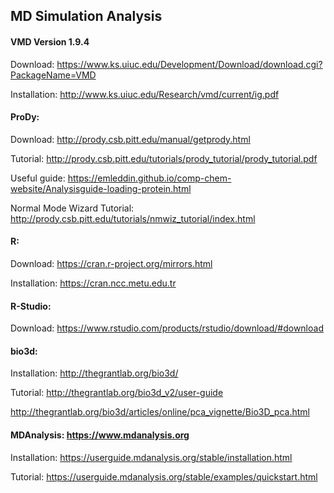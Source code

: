## MD Simulation Analysis

#### VMD Version 1.9.4

Download: https://www.ks.uiuc.edu/Development/Download/download.cgi?PackageName=VMD

Installation: http://www.ks.uiuc.edu/Research/vmd/current/ig.pdf

#### ProDy:

Download: http://prody.csb.pitt.edu/manual/getprody.html

Tutorial: http://prody.csb.pitt.edu/tutorials/prody_tutorial/prody_tutorial.pdf

Useful guide: https://emleddin.github.io/comp-chem-website/Analysisguide-loading-protein.html

Normal Mode Wizard Tutorial: http://prody.csb.pitt.edu/tutorials/nmwiz_tutorial/index.html

#### R:

Download: https://cran.r-project.org/mirrors.html

Installation: https://cran.ncc.metu.edu.tr

#### R-Studio:

Download: https://www.rstudio.com/products/rstudio/download/#download


#### bio3d:

Installation: http://thegrantlab.org/bio3d/

Tutorial: http://thegrantlab.org/bio3d_v2/user-guide

http://thegrantlab.org/bio3d/articles/online/pca_vignette/Bio3D_pca.html

#### MDAnalysis: https://www.mdanalysis.org
Installation: https://userguide.mdanalysis.org/stable/installation.html

Tutorial: https://userguide.mdanalysis.org/stable/examples/quickstart.html

